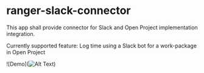 # ranger-slack-connector
This app shall provide connector for Slack and Open Project implementation integration.

Currently supported feature:
Log time using a Slack bot for a work-package in Open Project

![Demo](![Alt Text](rangerSlackDemo.gif))

